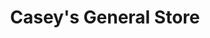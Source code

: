 ---
title: "Casey's General Store"
url: /lenexa/caseys-general-store-prairie-star-parkway/
shop: convenience
---